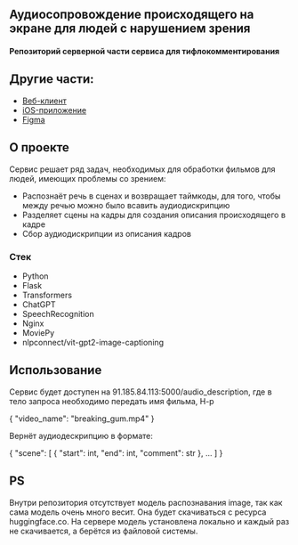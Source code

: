 ## Аудиосопровождение происходящего на экране для людей с нарушением зрения

#### Репозиторий серверной части сервиса для тифлокомментирования 

## Другие части:
* <a href=https://github.com/LaMileyn/hackaton>Веб-клиент</a>
* <a href=https://github.com/DanonAno/MtsHackNew/tree/main/MtsHackNew>iOS-приложение</a>
* <a href=https://www.figma.com/file/iaXHdRTE5LTgKpJXRo5tQa/>Figma</a>


## О проекте

Сервис решает ряд задач, необходимых для обработки фильмов для людей, имеющих проблемы со зрением:
* Распознаёт речь в сценах и возвращает таймкоды, для того, чтобы между речью можно было всавить аудиодискрипцию
* Разделяет сцены на кадры для создания описания происходящего в кадре
* Сбор аудиодискрипции из описания кадров



### Стек

* Python
* Flask
* Transformers
* ChatGPT
* SpeechRecognition
* Nginx
* MoviePy
* nlpconnect/vit-gpt2-image-captioning


## Использование

Сервис будет доступен на 91.185.84.113:5000/audio_description,
где в тело запроса необходимо передать имя фильма,
Н-р



{
    "video_name": "breaking_gum.mp4"
}



Вернёт аудиодескрипцию в формате:



{
    "scene": [
            {
            "start": int,
            "end": int,
            "comment": str
        }, ...
    ]
}


## PS

Внутри репозитория отсутствует модель распознавания image, так как сама модель очень много весит. Она будет скачиваться с ресурса huggingface.co.
На сервере модель установлена локально и каждый раз не скачивается, а берётся из файловой системы.
